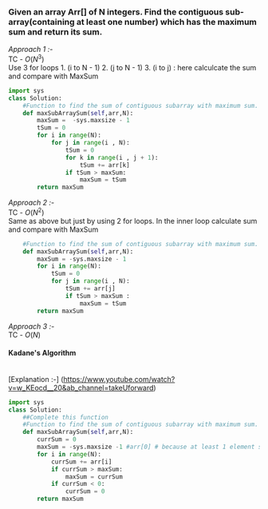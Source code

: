 ### Given an array Arr[] of N integers. Find the contiguous sub-array(containing at least one number) which has the maximum sum and return its sum.


*Approach 1 :-* <br/>
TC - $O(N^3)$ <br/>
Use 3 for loops 1. (i to N - 1) 2. (j to N - 1) 3. (i to j) : here calculcate the sum and compare with MaxSum

``` python
import sys
class Solution:
    #Function to find the sum of contiguous subarray with maximum sum.
    def maxSubArraySum(self,arr,N):
        maxSum =  -sys.maxsize - 1
        tSum = 0
        for i in range(N):
            for j in range(i , N):
                tSum = 0
                for k in range(i , j + 1):
                    tSum += arr[k]
                if tSum > maxSum:
                    maxSum = tSum
        return maxSum
```

*Approach 2 :-* <br/>
TC - $O(N^2)$ <br/>
Same as above but just by using 2 for loops. In the inner loop calculate sum and compare with MaxSum

``` python
    #Function to find the sum of contiguous subarray with maximum sum.
    def maxSubArraySum(self,arr,N):
        maxSum = -sys.maxsize - 1
        for i in range(N):
            tSum = 0
            for j in range(i , N):
                tSum += arr[j]
                if tSum > maxSum :
                    maxSum = tSum
        return maxSum
```

*Approach 3 :-* <br/>
TC - $O(N)$
#### Kadane's Algorithm
<br/>[Explanation :-] (https://www.youtube.com/watch?v=w_KEocd__20&ab_channel=takeUforward)

``` python
import sys
class Solution:
    ##Complete this function
    #Function to find the sum of contiguous subarray with maximum sum.
    def maxSubArraySum(self,arr,N):
        currSum = 0
        maxSum = -sys.maxsize -1 #arr[0] # because at least 1 element should be there
        for i in range(N):
            currSum += arr[i]
            if currSum > maxSum:
                maxSum = currSum
            if currSum < 0:
                currSum = 0
        return maxSum        
```
